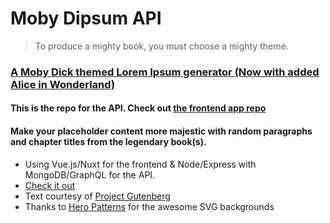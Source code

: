 # Moby Dipsum API

> To produce a mighty book, you must choose a mighty theme.

### [A Moby Dick themed Lorem Ipsum generator (Now with added Alice in Wonderland)](https://moby-dipsum.com)

#### This is the repo for the API. Check out [the frontend app repo](https://github.com/Recidvst/moby-dick-lorem-ipsum-frontend)

#### Make your placeholder content more majestic with random paragraphs and chapter titles from the legendary book(s).

- Using Vue.js/Nuxt for the frontend & Node/Express with MongoDB/GraphQL for the API.
- [Check it out](https://moby-dipsum.com)
- Text courtesy of [Project Gutenberg](https://www.gutenberg.org/ebooks/2701)
- Thanks to [Hero Patterns](https://www.heropatterns.com/) for the awesome SVG backgrounds
